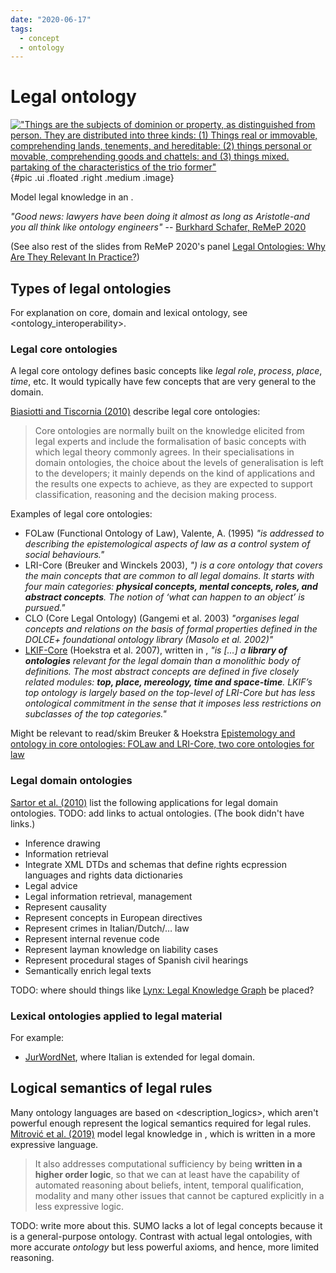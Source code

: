 ```yaml
---
date: "2020-06-17"
tags:
  - concept
  - ontology
---
```


# Legal ontology

[!["Things are the subjects of dominion or property, as distinguished from person. They are distributed into three kinds: (1) Things real or immovable, comprehending lands, tenements, and hereditable: (2) things personal or movable, comprehending goods and chattels: and (3) things mixed. partaking of the characteristics of the trio former"](https://raw.githubusercontent.com/inariksit/cclaw-zettelkasten/master/things.png "Things defined in Black's Law Dictionary")](https://en.wikisource.org/wiki/Page:Black%27s_Law_Dictionary_(Second_Edition).djvu/1161){#pic .ui .floated .right .medium .image}

Model legal knowledge in an <ontology>.

_"Good news: lawyers have been doing it almost as long as Aristotle-and you all think like ontology engineers"_ -- [Burkhard Schafer, ReMeP 2020](https://www.remep.net/wp-content/uploads/2020/06/Burkhart-Schafer_Legal-Ontologies-a-very-short-introduction_ReMeP2020.pptx.pdf)

(See also rest of the slides from ReMeP 2020's panel [Legal Ontologies: Why Are They Relevant In Practice?](https://www.remep.net/materials-2020/))

## Types of legal ontologies
For explanation on core, domain and lexical ontology, see <ontology_interoperability>. 

### Legal core ontologies

A legal core ontology defines basic concepts like _legal role_, _process_, _place_, _time_, etc. It would typically have few concepts that are very general to the domain.

[Biasiotti and Tiscornia (2010)](https://link.springer.com/chapter/10.1007/978-94-007-0120-5_9) describe legal core ontologies:

> Core ontologies are normally built on the knowledge elicited from legal experts and
> include the formalisation of basic concepts with which legal theory commonly agrees.
> In their specialisations in domain ontologies, the choice about the levels of generalisation is
> left to the developers; it mainly depends on the kind of applications and the results one
> expects to achieve, as they are expected to support classification, reasoning and the
> decision making process.


Examples of legal core ontologies:
* FOLaw (Functional Ontology of Law), Valente, A. (1995) _"is addressed to describing the
epistemological aspects of law as a control system of social behaviours."_
* LRI-Core (Breuker and Winckels 2003), _") is a core ontology that covers the main concepts that are common to all legal domains. It starts with four main categories: **physical concepts, mental concepts, roles, and abstract concepts**. The notion of ‘what can happen to an object’ is pursued."_
* CLO (Core Legal Ontology) (Gangemi et al. 2003) _"organises legal concepts
and relations on the basis of formal properties defined in the DOLCE+ foundational
ontology library (Masolo et al. 2002)"_
* [LKIF-Core](https://github.com/RinkeHoekstra/lkif-core#readme) (Hoekstra et al. 2007), written in <owl>, _"is […] a **library of ontologies** relevant for the legal domain than a monolithic body of definitions. The most abstract concepts are defined in five closely related modules: **top, place, mereology, time and space-time**. LKIF’s top ontology is largely based on the top-level of LRI-Core but has less ontological commitment in the sense that it imposes less restrictions on subclasses of the top categories."_
<!-- _"is a modular collection of basic legal concepts aimed at supporting the implementation of rule-based knowledge bases for regulatory decision support systems."_  -->

Might be relevant to read/skim Breuker & Hoekstra [Epistemology and ontology in core ontologies: FOLaw and LRI-Core, two core ontologies for law](http://ceur-ws.org/Vol-118/paper2.pdf)

### Legal domain ontologies

[Sartor et al. (2010)](https://link.springer.com/book/10.1007/978-94-007-0120-5) list the following applications for legal domain ontologies. TODO: add links to actual ontologies. (The book didn't have links.)

* Inference drawing
* Information retrieval
* Integrate XML DTDs and schemas that define rights ecpression languages and rights data dictionaries
* Legal advice
* Legal information retrieval, management
* Represent causality
* Represent concepts in European directives
* Represent crimes in Italian/Dutch/… law
* Represent internal revenue code
* Represent layman knowledge on liability cases
* Represent procedural stages of Spanish civil hearings
* Semantically enrich legal texts
<!-- * Represent top-level concepts (e.g. ownership) -->


TODO: where should things like [Lynx: Legal Knowledge Graph](http://www.lynx-project.eu/) be placed?

<!-- > [L]aw explicitly constitutes only some of its concepts and only in part (relying for the rest in common-sense and the knowledge of legal experts). -->


### Lexical ontologies applied to legal material

For example:
* [JurWordNet](https://www.fi.muni.cz/gwc2004/proc/111.pdf), where Italian <wordnet> is extended for legal domain.



## Logical semantics of legal rules

Many ontology languages are based on <description_logics>, which aren't powerful enough represent the logical semantics required for legal rules. [Mitrović et al. (2019)](https://www.researchgate.net/publication/338937692_Modeling_Legal_Terminology_in_SUMO) model legal knowledge in <sumo>, which is written in a more expressive language.

> It also addresses computational sufficiency by being **written in a higher order logic**, so that we can at least have the capability of automated reasoning about beliefs, intent, temporal qualification, modality and many other issues that cannot be captured explicitly in a less expressive logic.

TODO: write more about this. SUMO lacks a lot of legal concepts because it is a general-purpose ontology. Contrast with actual legal ontologies, with more accurate _ontology_ but less powerful axioms, and hence, more limited reasoning.

<!-- that such work has typically employed logics that are incapa- ble of representing the full semantics of a domain that relies heavily on higher-order logical issues such as belief and intent. Such work typically just elucidates a taxon- omy, which then must be used informally, with most of the semantics in the intuition of the user, rather than expressed in a formal system and available for automated computation. -->







